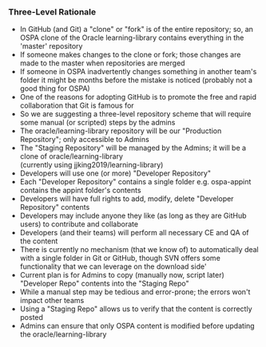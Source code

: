 ### Three-Level Rationale
* In GitHub (and Git) a "clone" or "fork" is of the entire repository; so, an OSPA clone of the Oracle learning-library contains everything in the 'master' repository
 * If someone makes changes to the clone or fork; those changes are made to the master when repositories are merged
 * If someone in OSPA inadvertently changes something in another team's folder it might be months before the mistake is noticed (probably not a good thing for OSPA)
* One of the reasons for adopting GitHub is to promote the free and rapid collaboration that Git is famous for
* So we are suggesting a three-level repository scheme that will require some manual (or scripted) steps by the admins
 * The oracle/learning-library repository will be our "Production Repository"; only accessible to Admins
 * The "Staging Repository" will be managed by the Admins; it will be a clone of oracle/learning-library 
<br/>(currently using jjking2019/learning-library)
 * Developers will use one (or more) "Developer Repository" 
  * Each "Developer Repository" contains a single folder e.g. ospa-appint contains the appint folder's contents
  * Developers will have full rights to add, modify, delete "Developer Repository" contents
  * Developers may include anyone they like (as long as they are GitHub users) to contribute and collaborate
  * Developers (and their teams) will perform all necessary CE and QA of the content
* There is currently no mechanism (that we know of) to automatically deal with a single folder in Git or GitHub, though SVN offers some functionality that we can leverage on the download side'
* Current plan is for Admins to copy (manually now, script later) "Developer Repo" contents into the "Staging Repo"
 * While a manual step may be tedious and error-prone; the errors won't impact other teams
 * Using a "Staging Repo" allows us to verify that the content is correctly posted
 * Admins can ensure that only OSPA content is modified before updating the oracle/learning-library
